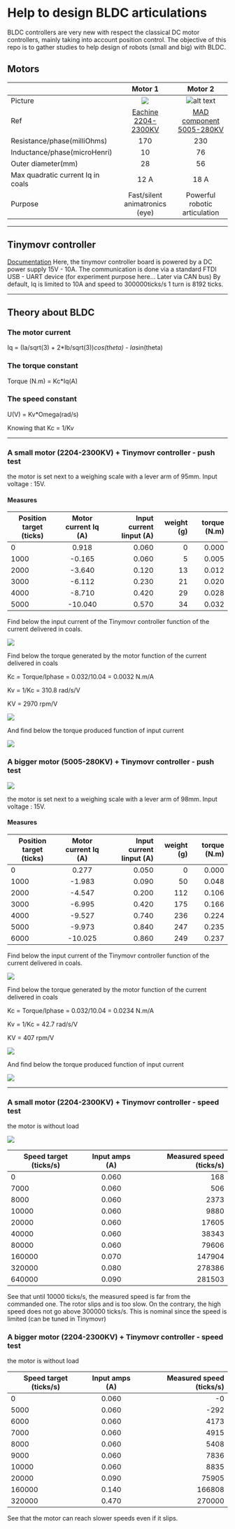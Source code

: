 # Help to design BLDC articulations
BLDC controllers are very new with respect the classical DC motor controllers, mainly taking into account position control. The objective of this repo is to gather studies to help design of robots (small and big) with BLDC.

## Motors

|                     |Motor 1 |Motor 2|
| ------------------- |:------:|:-----:|
|Picture|![](https://img.eachine.com//eachine/products/original/201605/1462515328_17.jpg)|![alt text](https://mad-motor.com/wp-content/uploads/2018/03/MAD5005-EEE_01.jpg "MAD")|
| Ref| [Eachine  2204-2300KV](https://www.eachine.com/Eachine-Racer-250-Drone-Spare-Part-BG2204-2300KV-Brushless-Motor-CW-or-CCW-p-343.html)|[MAD component 5005-280KV](https://mad-motor.com/product/mad-5005-eee/)|
|Resistance/phase(milliOhms)|170|230|
|Inductance/phase(microHenri)|10|76|
|Outer diameter(mm)|28|56|
|Max quadratic current Iq in coals|12 A|18 A|
|Purpose|Fast/silent animatronics (eye)|Powerful robotic articulation|

-----
## Tinymovr controller

[Documentation](https://tinymovr.readthedocs.io/en/latest/)
Here, the tinymovr controller board is powered by a DC power supply 15V - 10A.
The communication is done via a standard FTDI USB - UART device (for experiment purpose here... Later via CAN bus)
By default, Iq is limited to 10A and speed to 300000ticks/s
1 turn is 8192 ticks.

-----
## Theory about BLDC

### The motor current

Iq = (Ia/sqrt(3) + 2*Ib/sqrt(3))*cos(theta) - Ia*sin(theta)

### The torque constant

Torque (N.m) = Kc*Iq(A)

### The speed constant

U(V) = Kv*Omega(rad/s)

Knowing that Kc = 1/Kv

-----

### A small motor (2204-2300KV) + Tinymovr controller - push test

the motor is set next to a weighing scale with a lever arm of 95mm. 
Input voltage : 15V.

#### Measures

| Position target (ticks)| Motor current Iq (A)| Input current Iinput (A)| weight (g)|torque (N.m)|
| ---------------------- |:----------------:| -------------:|----------:|-----------:|
| 0                      | 0.918            | 0.060         |0          |0.000       |
| 1000                   | -0.165           | 0.060         |5          |0.005       |
| 2000                   | -3.640           | 0.120         |13         |0.012       |
| 3000                   | -6.112           | 0.230         |21         |0.020       |
| 4000                   | -8.710           | 0.420         |29         |0.028       |
| 5000                   | -10.040          | 0.570         |34         |0.032       |

Find below the input current of the Tinymovr controller function of the current delivered in coals.

![](./motor1-Iin-vs-Iphase.png)

Find below the torque generated by the motor function of the current delivered in coals

Kc = Torque/Iphase = 0.032/10.04 = 0.0032 N.m/A

Kv = 1/Kc = 310.8 rad/s/V

KV = 2970 rpm/V

![](./motor1-Torque-vs-Iphase.png)

And find below the torque produced function of input current

![](./motor1-Torque-vs-Iin.png)

### A bigger motor (5005-280KV) + Tinymovr controller - push test

![](./5005_setup.jpg)

the motor is set next to a weighing scale with a lever arm of 98mm. 
Input voltage : 15V.

#### Measures

| Position target (ticks)| Motor current Iq (A)| Input current Iinput (A)| weight (g)|torque (N.m)|
| ---------------------- |:-------------:| -------------:|----------:|-----------:|
| 0                      | 0.277         | 0.050         |0          |0.000       |
| 1000                   | -1.983        | 0.090         |50         |0.048       |
| 2000                   | -4.547        | 0.200         |112        |0.106       |
| 3000                   | -6.995        | 0.420         |175        |0.166       |
| 4000                   | -9.527        | 0.740         |236        |0.224       |
| 5000                   | -9.973        | 0.840         |247        |0.235       |
| 6000                   | -10.025       | 0.860         |249        |0.237       |

Find below the input current of the Tinymovr controller function of the current delivered in coals.

![](./motor2-Iin-vs-Iphase.png)

Find below the torque generated by the motor function of the current delivered in coals

Kc = Torque/Iphase = 0.032/10.04 = 0.0234 N.m/A

Kv = 1/Kc = 42.7 rad/s/V

KV = 407 rpm/V

![](./motor2-Torque-vs-Iphase.png)

And find below the torque produced function of input current

![](./motor2-Torque-vs-Iin.png)

----

### A small motor (2204-2300KV) + Tinymovr controller - speed test

the motor is without load

![](./2204_setup.jpg)

| Speed target (ticks/s)| Input amps (A)| Measured speed (ticks/s)|
| ------------------- |:-------------:| -----------------------:|
| 0                   | 0.060         | 168                     |
| 7000                | 0.060         | 506                     |
| 8000                | 0.060         | 2373                    |
| 10000               | 0.060         | 9880                    |
| 20000               | 0.060         | 17605                   |
| 40000               | 0.060         | 38343                   |
| 80000               | 0.060         | 79606                   |
| 160000              | 0.070         | 147904                  |
| 320000              | 0.080         | 278386                  |
| 640000              | 0.090         | 281503                  |

See that until 10000 ticks/s, the measured speed is far from the commanded one. The rotor slips and is too slow.
On the contrary, the high speed does not go above 300000 ticks/s. This is nominal since the speed is limited (can be tuned in Tinymovr)

### A bigger motor (2204-2300KV) + Tinymovr controller - speed test

the motor is without load

| Speed target (ticks/s)| Input amps (A)| Measured speed (ticks/s)|
| ------------------- |:-------------:| -------------------------:|
| 0                   | 0.060         | -0                        |
| 5000                | 0.060         | -292                      |
| 6000                | 0.060         | 4173                      |
| 7000                | 0.060         | 4915                      |
| 8000                | 0.060         | 5408                      |
| 9000                | 0.060         | 7836                      |
| 10000               | 0.060         | 8835                      |
| 20000               | 0.090         | 75905                     |
| 160000              | 0.140         | 166808                    |
| 320000              | 0.470         | 270000                    |

See that the motor can reach slower speeds even if it slips.